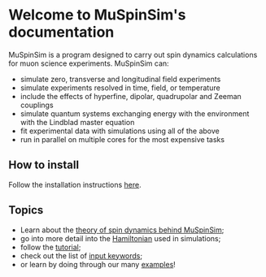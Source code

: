 # Welcome to MuSpinSim's documentation

MuSpinSim is a program designed to carry out spin dynamics calculations for 
muon science experiments. MuSpinSim can:

* simulate zero, transverse and longitudinal field experiments
* simulate experiments resolved in time, field, or temperature
* include the effects of hyperfine, dipolar, quadrupolar and Zeeman couplings
* simulate quantum systems exchanging energy with the environment with the Lindblad master equation
* fit experimental data with simulations using all of the above
* run in parallel on multiple cores for the most expensive tasks

## How to install

Follow the installation instructions [here](./installation.md).

## Topics
* Learn about the [theory of spin dynamics behind MuSpinSim](./theory_1.md);
* go into more detail into the [Hamiltonian](./hamiltonian.md) used in simulations;
* follow the [tutorial](./tutorial.md);
* check out the list of [input keywords](./input.md);
* or learn by doing through our many [examples](./examples.md)!
